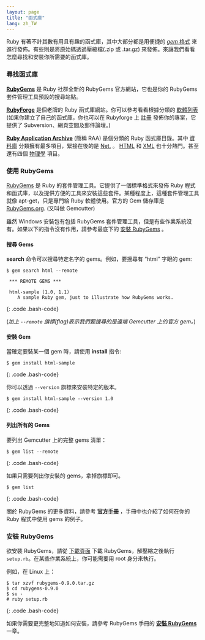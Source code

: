 ```yaml
---
layout: page
title: "函式庫"
lang: zh_TW
---
```


Ruby 有著不計其數有用且有趣的函式庫，其中大部分都是用便捷的 [*gem* 格式][1] 來進行發佈。有些則是將原始碼透過壓縮檔(.zip
或 .tar.gz) 來發佈。來讓我們看看怎麼尋找和安裝你所需要的函式庫。

### 尋找函式庫

[**RubyGems**][2] 是 Ruby 社群全新的 RubyGems 官方網站，它也是你的 RubyGems
套件管理工具預設的搜尋站點。

[**RubyForge**][3] 是個老牌的 Ruby 函式庫網站。你可以參考看看根據分類的 [軟體列表][4]
(如果你建立了自己的函式庫，你也可以在 Rubyforge 上 [註冊][5] 發佈你的專案，它提供了
Subversion、網頁空間及郵件論壇。)

[**Ruby Application Archive**][6] (簡稱 RAA) 是個分類的 Ruby 函式庫目錄。其中 [資料庫][7]
分類擁有最多項目，緊接在後的是 [Net.][8] 。 [HTML][9] 和 [XML][10] 也十分熱門。甚至還有四個 [物理學][11]
項目。

### 使用 RubyGems

[RubyGems][1] 是 Ruby 的套件管理工具。它提供了一個標準格式來發佈 Ruby
程式和函式庫，以及提供方便的工具來安裝這些套件。某種程度上，這種套件管理工具就像 apt-get，只是專門給 Ruby 軟體使用。官方的 Gem
儲存庫是 [RubyGems.org][12]. (又叫做 Gemcutter)

雖然 Windows 安裝包有包括 RubyGems 套件管理工具，但是有些作業系統沒有。如果以下的指令沒有作用，請參考最底下的 [安裝
RubyGems](#installing-rubygems) 。

#### 搜尋 Gems

**search** 命令可以搜尋特定名字的 gems。例如，要搜尋有 “html” 字眼的 gem:

    $ gem search html --remote
    
     *** REMOTE GEMS ***
    
     html-sample (1.0, 1.1)
        A sample Ruby gem, just to illustrate how RubyGems works.
{: .code .bash-code}

(*加上 `--remote` 旗標(flag)表示我們要搜尋的是遠端 Gemcutter 上的官方 gem。*)

#### 安裝 Gem

當確定要裝某一個 gem 時，請使用 **install** 指令:

    $ gem install html-sample
{: .code .bash-code}

你可以透過 `--version` 旗標來安裝特定的版本。

    $ gem install html-sample --version 1.0
{: .code .bash-code}

#### 列出所有的 Gems

要列出 Gemcutter 上的完整 gems 清單：

    $ gem list --remote
{: .code .bash-code}

如果只需要列出你安裝的 gems，拿掉旗標即可。

    $ gem list
{: .code .bash-code}

關於 RubyGems 的更多資料，請參考 [**官方手冊**][13] ，手冊中也介紹了如何在你的 Ruby 程式中使用 gems 的例子。

### 安裝 RubyGems

欲安裝 RubyGems，請從 [下載頁面][14] 下載 RubyGems，解壓縮之後執行
`setup.rb`。在某些作業系統上，你可能需要用 root 身分來執行。

例如，在 Linux 上：

    $ tar xzvf rubygems-0.9.0.tar.gz
    $ cd rubygems-0.9.0
    $ su -
    # ruby setup.rb
{: .code .bash-code}

如果你需要更完整地知道如何安裝，請參考 RubyGems 手冊的 [**安裝 RubyGems**][15] 一章。



[1]: http://docs.rubygems.org 
[2]: http://rubygems.org/ 
[3]: http://rubyforge.org/ 
[4]: http://rubyforge.org/softwaremap/trove_list.php 
[5]: http://rubyforge.org/register/ 
[6]: http://raa.ruby-lang.org/ 
[7]: http://raa.ruby-lang.org/cat.rhtml?category_major=Library;category_minor=Database 
[8]: http://raa.ruby-lang.org/cat.rhtml?category_major=Library;category_minor=Net 
[9]: http://raa.ruby-lang.org/cat.rhtml?category_major=Library;category_minor=HTML 
[10]: http://raa.ruby-lang.org/cat.rhtml?category_major=Library;category_minor=XML 
[11]: http://raa.ruby-lang.org/cat.rhtml?category_major=Library;category_minor=Physics 
[12]: http://rubygems.org 
[13]: http://rubygems.org/read/chapter/1 
[14]: http://rubygems.org/pages/download 
[15]: http://rubygems.org/read/chapter/3 
